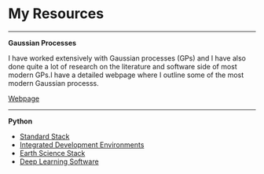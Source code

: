 # My Resources

---

**Gaussian Processes**

I have worked extensively with Gaussian processes (GPs) and I have also done quite a lot of research on the literature and software side of most modern GPs.I have a detailed webpage where I outline some of the most modern Gaussian processs.

[Webpage](https://jejjohnson.github.io/gp_model_zoo/#/)

---

**Python**


* [Standard Stack](resources/python/standard_stack.md)
* [Integrated Development Environments](resources/python/ides.md)
* [Earth Science Stack](resources/python/earthsci.md)
* [Deep Learning Software](resources/dl_overview.md)